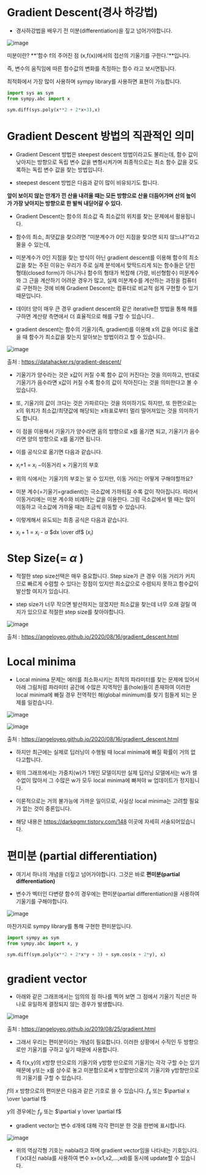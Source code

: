 # Gradient Descent(경사 하강법)

* 경사하강법을 배우기 전 미분(differentiation)을 짚고 넘어가야합니다.

![image](https://user-images.githubusercontent.com/44185037/211506599-c9e122c9-8279-4439-8174-cb53440b7f53.png)

미분이란? **'함수 f의 주어진 점 (x,f(x))에서의 접선의 기울기를 구한다.'**입니다.

즉, 변수의 움직임에 따른 함수값의 변화를 측정하는 함수 라고 보시면됩니다.

최적화에서 가장 많이 사용하며 sympy library를 사용하면 표현이 가능합니다.

```python
import sys as sym
from sympy.abc import x

sym.diff(sys.poly(x**2 + 2*x+3),x)
```
# Gradient Descent 방법의 직관적인 의미

* Gradient Descent 방법은 steepest descent 방법이라고도 불리는데, 함수 값이 낮아지는 방향으로 독립 변수 값을 변형시켜가며 최종적으로는 최소 함수 값을 갖도록하는 독립 변수 값을 찾는 방법입니다.

* steepest descent 방법은 다음과 같이 많이 비유되기도 합니다.

**앞이 보이지 않는 안개가 낀 산을 내려올 때는 모든 방향으로 산을 더듬어가며 산의 높이가 가장 낮아지는 방향으로 한 발씩 내딛어갈 수 있다.**

* Gradient Descent는 함수의 최소값 즉 최소값의 위치를 찾는 문제에서 활용됩니다. 

* 함수의 최소, 최댓값을 찾으려면 “미분계수가 0인 지점을 찾으면 되지 않느냐?”라고 물을 수 있는데,

* 미분계수가 0인 지점을 찾는 방식이 아닌 gradient descent를 이용해 함수의 최소값을 찾는 주된 이유는 우리가 주로 실제 분석에서 맞딱드리게 되는 함수들은 닫힌 형태(closed form)가 아니거나 함수의 형태가 복잡해 (가령, 비선형함수) 미분계수와 그 근을 계산하기 어려운 경우가 많고, 실제 미분계수를 계산하는 과정을 컴퓨터로 구현하는 것에 비해 Gradient Descent는 컴퓨터로 비교적 쉽게 구현할 수 있기 때문입니다.

* 데이터 양이 매우 큰 경우 gradient descent와 같은 iterative한 방법을 통해 해를 구하면 계산량 측면에서 더 효율적으로 해를 구할 수 있습니다..

* gradient descent는 함수의 기울기(즉, gradient)를 이용해 x의 값을 어디로 옮겼을 때 함수가 최소값을 찾는지 알아보는 방법이라고 할 수 있습니다..

![image](https://user-images.githubusercontent.com/44185037/211508080-256a0432-8e8c-4aea-94fa-93ad7c362b16.png)

출처 : https://datahacker.rs/gradient-descent/

* 기울기가 양수라는 것은 x값이 커질 수록 함수 값이 커진다는 것을 의미하고, 반대로 기울기가 음수라면 x값이 커질 수록 함수의 값이 작아진다는 것을 의미한다고 볼 수 있습니다.

* 또, 기울기의 값이 크다는 것은 가파르다는 것을 의미하기도 하지만, 또 한편으로는 x의 위치가 최소값/최댓값에 해당되는 x좌표로부터 멀리 떨어져있는 것을 의미하기도 합니다.

* 이 점을 이용해서 기울기가 양수라면 음의 방향으로 x를 옮기면 되고, 기울기가 음수라면 양의 방향으로 x를 옮기면 됩니다.

* 이를 공식으로 옮기면 다음과 같습니다.

* $x_i$+1 = $x_i$ −이동거리 $×$ 기울기의 부호

* 위의 식에서는 기울기의 부호는 알 수 있지만, 이동 거리는 어떻게 구해야할까요?

* 미분 계수(=기울기=gradient)는 극소값에 가까워질 수록 값이 작아집니다. 따라서 이동거리에는 미분 계수와 비례하는 값을 이용한다. 그럼 극소값에서 멀 때는 많이 이동하고 극소값에 가까울 때는 조금씩 이동할 수 있습니다.

* 이렇게해서 유도되는 최종 공식은 다음과 같습니다.

* $x_i+1$ = $x_i$ - $\alpha$ $dx \over df$ $(x_i)$

# Step Size(= $\alpha$ )

* 적절한 step size선택은 매우 중요합니다. Step size가 큰 경우 이동 거리가 커지므로 빠르게 수렴할 수 있다는 장점이 있지만 최소값으로 수렴되지 못하고 함수값이 발산할 여지가 있습니다.

* step size가 너무 작으면 발산하지는 않겠지만 최소값을 찾는데 너무 오래 걸릴 여지가 있으므로 적절한 step size를 찾아야합니다.

![image](https://user-images.githubusercontent.com/44185037/211530836-fbaa4966-84e6-4977-ae4e-182afea1b7fa.png)

출처 : https://angeloyeo.github.io/2020/08/16/gradient_descent.html

# Local minima

* Local minima 문제는 에러를 최소화시키는 최적의 파라미터를 찾는 문제에 있어서 아래 그림처럼 파라미터 공간에 수많은 지역적인 홀(hole)들이 존재하여 이러한 local minima에 빠질 경우 전역적인 해(global minimum)를 찾기 힘들게 되는 문제를 일컫습니다.

![image](https://user-images.githubusercontent.com/44185037/211531730-d59ed642-6cda-4b3b-82b2-a45e52e2cfc0.png)


![image](https://user-images.githubusercontent.com/44185037/211531151-c3f4bba4-0f1f-4667-9e49-23081595f9e5.png)

출처 : https://angeloyeo.github.io/2020/08/16/gradient_descent.html

* 하지만 최근에는 실제로 딥러닝이 수행될 때 local minima에 빠질 확률이 거의 없다고합니다.

* 위의 그래프에서는 가중치(w)가 1개인 모델이지만 실제 딥러닝 모델에서는 w가 셀 수없이 많아서 그 수많은 w가 모두 local minima에 빠져야 w 업데이트가 정지됩니다.

* 이론적으로는 거의 불가능에 가까운 일이므로, 사실상 local minima는 고려할 필요가 없는 것이 중론입니다.

* 해당 내용은 https://darkpgmr.tistory.com/148 이곳에 자세히 서술되어있습니다.

# 편미분 (partial differentiation)

* 여기서 하나의 개념을 더짚고 넘어가야합니다. 그것은 바로 **편미분(partial differentiation)**

* 변수가 벡터인 다변량 함수의 경우에는 편미분(partial differentiation)을 사용하여 기울기를 구해야합니다.

![image](https://user-images.githubusercontent.com/44185037/211511321-8797eb27-ee54-43e3-ab13-c0cc720f4b53.png)

마찬가지로 sympy library를 통해 구현한 편미분입니다.
```python
import sympy as sym 
from sympy.abc import x, y 

sym.diff(sym.poly(x**2 + 2*x*y + 3) + sym.cos(x + 2*y), x)
```

# gradient vector

* 아래와 같은 그래프에서는 임의의 점 하나를 찍어 보면 그 점에서 기울기 직선은 하나로 유일하게 결정되지 않는 경우가 발생합니다.

![image](https://user-images.githubusercontent.com/44185037/211549090-389622f0-55b9-4b1a-a2a5-3622374f672f.png)

출처 : https://angeloyeo.github.io/2019/08/25/gradient.html

* 그래서 우리는 편미분이라는 개념이 필요합니다. 이러한 상황에서 수직인 두 방향으로만 기울기를 구하고 싶기 때문에 사용합니다.

* 즉 f(x,y)의 x방향 만으로의 기울기와 y방향 만으로의 기울기는 각각 구할 수는 있기 때문에 y또는 x를 상수로 놓고 미분함으로써 x 방향만으로의 기울기와 y방향만으로의 기울기를 구할 수 있습니다.

$f$의 $x$ 방향으로의 편미분은 다음과 같은 기호로 쓸 수 있습니다. $f_x$ 또는 $\partial x \over \partial f$

y의 경우에는 $f_y$ 또는 $\partial y \over \partial f$

* gradient vector는 변수 d개에 대해 각각 편미분 한 것을 한번에 표시합니다.

![image](https://user-images.githubusercontent.com/44185037/211511870-26267158-92e8-4f69-b6ef-cf458ca18d92.png)

* 위의 역삼각형 기호는 nabla라고 하며 gradient vector임을 나타내는 기호입니다. f`(x)대신 nabla를 사용하여 변수 x=(x1,x2,…,xd)를 동시에 update할 수 있습니다.